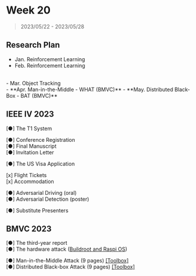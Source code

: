 # Week 20

> 2023/05/22 - 2023/05/28

## Research Plan

- Jan. Reinforcement Learning  
- Feb. Reinforcement Learning  
<br/>
- Mar. Object Tracking  
<br/>
- **Apr. Man-in-the-Middle - WHAT (BMVC)**    
- **May. Distributed Black-Box - BAT (BMVC)**  

## IEEE IV 2023

[●] The T1 System  

[●] Conference Registration  
[●] Final Manuscript  
[●] Invitation Letter  

[●] The US Visa Application  

[x] Flight Tickets  
[x] Accommodation  

[●] Adversarial Driving (oral)  
[●] Adversarial Detection (poster)  

[●] Substitute Presenters  

## BMVC 2023

[●] The third-year report  
[●] The hardware attack ([Buildroot and Raspi OS](https://github.com/wuhanstudio/adversarial-camera))  

[●] Man-in-the-Middle Attack (9 pages) [[Toolbox]](https://github.com/wuhanstudio/whitebox-adversarial-toolbox)  
[●] Distributed Black-box Attack (9 pages) [[Toolbox]](https://github.com/wuhanstudio/blackbox-adversarial-toolbox)  
